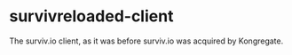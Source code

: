 # survivreloaded-client
The surviv.io client, as it was before surviv.io was acquired by Kongregate.
